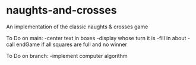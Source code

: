 # naughts-and-crosses
An implementation of the classic naughts &amp; crosses game

To Do on main:
-center text in boxes
-display whose turn it is
-fill in about
-call endGame if all squares are full and no winner

To Do on branch:
-implement computer algorithm
